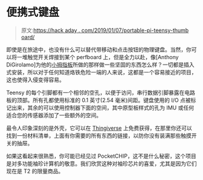 # 便携式键盘

> 原文:[https://hack aday . com/2019/01/07/portable-pi-teensy-thumb oard/](https://hackaday.com/2019/01/07/portable-pi-teensy-thumboard/)

即使是在旅途中，也没有什么可以替代带移动和点击按钮的物理键盘。当然，你可以将一堆触觉开关焊接到某个 perfboard 上，但是全力以赴，像[Anthony DiGirolamo]为他的[小拇指板](https://hackaday.io/project/162281-teensy-thumb-keyboard)所做的那样做一些坚固的东西怎么样？一切都是插入式安装，所以对于任何知道烙铁危险一端的人来说，这都是一个容易接近的项目，这也使得入侵变得容易。

Teensy 的每个引脚都有一个相邻的空孔，以便于访问，串行数据引脚暴露在电路板的顶部。所有孔都使用标准的 0.1 英寸(2.54 毫米)间距。键盘使用的 I/O 点被标记出来，其余的可以使用控制器下面的空间，其中原型板样式的孔为 IMU 或任何适合您的传感器添加了一些额外的空间。

最令人印象深刻的是外壳，它可以在 [Thingiverse](https://www.thingiverse.com/thing:3209958) 上免费获得，在那里你还可以找到一份材料清单，上面有你需要的所有东西的链接，以防你没有装满那些触摸开关的抽屉。

如果这看起来很熟悉，你可能已经见过 PocketCHIP，这不是什么秘密，这个项目是对多功能袖珍计算机的敬意。我们欣赏这种对袖珍芯片的喜爱，尤其是因为它们现在是 T2 的限量商品。
